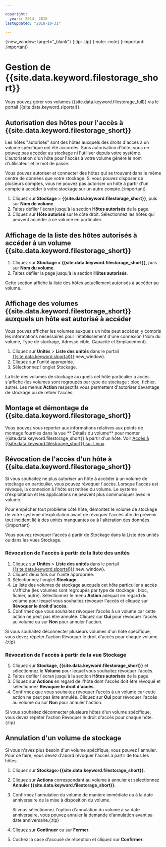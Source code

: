 ```yaml
---

copyright:
  years: 2014, 2018
lastupdated: "2018-10-31"

---
```

{:new_window: target="_blank"}
{:tip: .tip}
{:note: .note}
{:important: .important}


# Gestion de {{site.data.keyword.filestorage_short}}

Vous pouvez gérer vos volumes {{site.data.keyword.filestorage_full}} via le portail {{site.data.keyword.slportal}}.

## Autorisation des hôtes pour l'accès à {{site.data.keyword.filestorage_short}}

Les hôtes "autorisés" sont des hôtes auxquels des droits d'accès à un volume spécifique ont été accordés. Sans autorisation d'hôte, vous ne pouvez pas accéder au stockage ni l'utiliser depuis votre système. L'autorisation d'un hôte pour l'accès à votre volume génère le nom d'utilisateur et le mot de passe.

Vous pouvez autoriser et connecter des hôtes qui se trouvent dans le même centre de données que votre stockage. Si vous pouvez disposer de plusieurs comptes, vous ne pouvez pas autoriser un hôte à partir d'un compte à accéder à votre stockage sur un autre compte.{:important}

1. Cliquez sur **Stockage** > **{{site.data.keyword.filestorage_short}}**, puis sur **Nom de volume**.
2. Faites défiler l'écran jusqu'à la section **Hôtes autorisés** de la page.
3. Cliquez sur **Hôte autorisé** sur le côté droit. Sélectionnez les hôtes qui peuvent accéder à ce volume en particulier.


## Affichage de la liste des hôtes autorisés à accéder à un volume {{site.data.keyword.filestorage_short}}

1. Cliquez sur **Stockage > {{site.data.keyword.filestorage_short}}**, puis sur **Nom du volume**.
2. Faites défiler la page jusqu'à la section **Hôtes autorisés**.

Cette section affiche la liste des hôtes actuellement autorisés à accéder au volume.


## Affichage des volumes {{site.data.keyword.filestorage_short}} auxquels un hôte est autorisé à accéder

Vous pouvez afficher les volumes auxquels un hôte peut accéder, y compris les informations nécessaires pour l'établissement d'une connexion (Nom du volume, Type de stockage, Adresse cible, Capacité et Emplacement).

1. Cliquez sur **Unités** > **Liste des unités** dans le portail [{{site.data.keyword.slportal}}](https://control.softlayer.com/){:new_window}.
2. Cliquez sur l'unité appropriée.
2. Sélectionnez l'onglet Stockage.

La liste des volumes de stockage auxquels cet hôte particulier a accès s'affiche (les volumes sont regroupés par type de stockage : bloc, fichier, autre). Les menus **Action** respectifs vous permettent d'autoriser davantage de stockage ou de retirer l'accès.


## Montage et démontage de {{site.data.keyword.filestorage_short}}

Vous pouvez vous reporter aux informations relatives aux points de montage fournies dans la vue ** Détails du volume** pour monter {{site.data.keyword.filestorage_short}} à partir d'un hôte. Voir [Accès à {{site.data.keyword.filestorage_short}} sur Linux](accessing-file-storage-linux.html).


## Révocation de l'accès d'un hôte à {{site.data.keyword.filestorage_short}}

Si vous souhaitez ne plus autoriser un hôte à accéder à un volume de stockage en particulier, vous pouvez révoquer l'accès. Lorsque l'accès est révoqué, la connexion à l'hôte est retirée du volume. Le système d'exploitation et les applications ne peuvent plus communiquer avec le volume.

Pour empêcher tout problème côté hôte, démontez le volume de stockage de votre système d'exploitation avant de révoquer l'accès afin de prévenir tout incident lié à des unités manquantes ou à l'altération des données.{:important}

Vous pouvez révoquer l'accès à partir de Stockage dans la Liste des unités ou dans les vues Stockage.

### Révocation de l'accès à partir de la liste des unités

1. Cliquez sur **Unités** > **Liste des unités** dans le portail [{{site.data.keyword.slportal}}](https://control.softlayer.com/){:new_window}.
2. Cliquez deux fois sur l'unité appropriée.
3. Sélectionnez l'onglet **Stockage**.
4. La liste des volumes de stockage auxquels cet hôte particulier a accès s'affiche (les volumes sont regroupés par type de stockage : bloc, fichier, autre). Sélectionnez le menu **Action** adéquat en regard du volume pour lequel vous souhaitez révoquer l'accès et cliquez sur **Révoquer le droit d'accès**.
5. Confirmez que vous souhaitez révoquer l'accès à un volume car cette action ne peut pas être annulée. Cliquez sur **Oui** pour révoquer l'accès au volume ou sur **Non** pour annuler l'action.

Si vous souhaitez déconnecter plusieurs volumes d'un hôte spécifique, vous devez répéter l'action Révoquer le droit d'accès pour chaque volume.{:tip}


### Révocation de l'accès à partir de la vue Stockage

1. Cliquez sur **Stockage, {{site.data.keyword.filestorage_short}}** et sélectionnez le **Volume** pour lequel vous souhaitez révoquer l'accès.
2. Faites défiler l'écran jusqu'à la section **Hôtes autorisés** de la page.
3. Cliquez sur **Actions** en regard de l'hôte dont l'accès doit être révoqué et sélectionnez **Révoquer le droit d'accès**.
4. Confirmez que vous souhaitez révoquer l'accès à un volume car cette action ne peut pas être annulée. Cliquez sur **Oui** pour révoquer l'accès au volume ou sur **Non** pour annuler l'action.

Si vous souhaitez déconnecter plusieurs hôtes d'un volume spécifique, vous devez répéter l'action Révoquer le droit d'accès pour chaque hôte.{:tip}


## Annulation d'un volume de stockage

Si vous n'avez plus besoin d'un volume spécifique, vous pouvez l'annuler. Pour ce faire, vous devez d'abord révoquer l'accès à partir de tous les hôtes.

1. Cliquez sur **Stockage**>**{{site.data.keyword.filestorage_short}}**.
2. Cliquez sur **Actions** correspondant au volume à annuler et sélectionnez **Annuler {{site.data.keyword.filestorage_short}}**.
3. Confirmez l'annulation du volume de manière immédiate ou à la date anniversaire de la mise à disposition du volume.

   Si vous sélectionnez l'option d'annulation du volume à sa date anniversaire, vous pouvez annuler la demande d'annulation avant sa date anniversaire.{:tip}
4. Cliquez sur **Continuer** ou sur **Fermer**.
5. Cochez la case d'accusé de réception et cliquez sur **Confirmer**.
